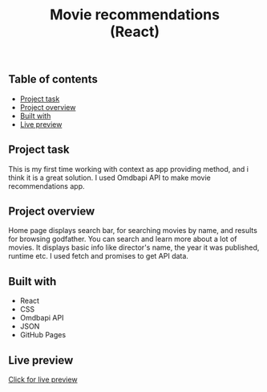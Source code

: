 <h1 align="center">
  Movie recommendations <br/> 
  (React)
</h1>
<br>

## Table of contents

- [Project task](#project-task)
- [Project overview](#project-overview)
- [Built with](#built-with)
- [Live preview](#live-preview)

## Project task

This is my first time working with context as app providing method, and i think it is a great solution. I used Omdbapi API to make movie recommendations app.

## Project overview

Home page displays search bar, for searching movies by name, and results for browsing godfather. You can search and learn more about a lot of movies. It displays basic info like director's name, the year it was published, runtime etc. I used fetch and promises to get API data.

## Built with

- React
- CSS
- Omdbapi API
- JSON
- GitHub Pages

## Live preview

[Click for live preview](https://jeko10.github.io/Movie-recommendations/)
